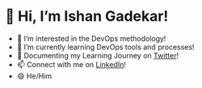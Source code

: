 # 👋 Hi, I’m Ishan Gadekar!
- 👀 I’m interested in the DevOps methodology!
- 🌱 I’m currently learning DevOps tools and processes!
- 🐤 Documenting my Learning Journey on [Twitter](https://twitter.com/ishxn69)!
- 📫 Connect with me on [LinkedIn](https://www.linkedin.com/in/ishangadekar/)!
- 😄 He/Him 

<!---
aquatic0s/aquatic0s is a ✨ special ✨ repository because its `README.md` (this file) appears on your GitHub profile.
You can click the Preview link to take a look at your changes.
--->
